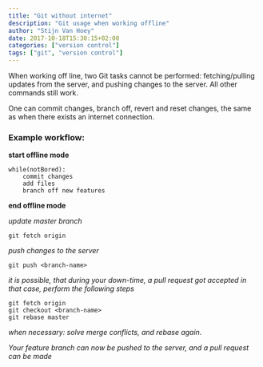 ```yaml
---
title: "Git without internet"
description: "Git usage when working offline"
author: "Stijn Van Hoey"
date: 2017-10-18T15:30:15+02:00
categories: ["version control"]
tags: ["git", "version control"]
---
```


When working off line, two Git tasks cannot be performed: fetching/pulling updates from the server, and pushing changes to the server. All other commands still work.

One can commit changes, branch off, revert and reset changes, the same as when there exists an internet connection.

### Example workflow:

**start offline mode**

```
while(notBored):
	commit changes
	add files
	branch off new features
```

**end offline mode**


*update master branch*

```
git fetch origin
```

*push changes to the server*

```
git push <branch-name>
```

*it is possible, that during your down-time, a pull request got accepted
in that case, perform the following steps*

```
git fetch origin
git checkout <branch-name>
git rebase master
```

*when necessary: solve merge conflicts, and rebase again.*

*Your feature branch can now be pushed to the server, and a pull request can be made*
    
